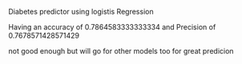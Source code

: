 Diabetes predictor using logistis Regression 

Having an accuracy of 0.7864583333333334
and Precision of 0.7678571428571429

not good enough but will go for other models too for great predicion
